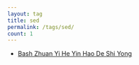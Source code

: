 ```yaml
---
layout: tag
title: sed
permalink: /tags/sed/
count: 1
---
```


- [Bash Zhuan Yi He Yin Hao De Shi Yong ](https://harttle.land/2020/06/26/bash-quote-escape.html)
